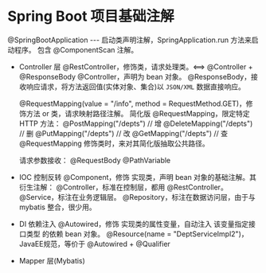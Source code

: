 # Spring Boot 项目基础注解
@SpringBootApplication --- 启动类声明注解，SpringApplication.run 方法来启动程序。
    包含 @ComponentScan 注解。

- Controller 层
  @RestController，修饰类，请求处理类。<==> @Controller + @ResponseBody
    @Controller，声明为 bean 对象。
    @ResponseBody，接收响应请求，将方法返回值(实体对象、集合)以 `JSON/XML` 数据直接响应。

  @RequestMapping(value = "/info", method = RequestMethod.GET)，修饰方法 or 类，请求映射路径注解。
  简化版 @RequestMapping，限定特定 HTTP 方法：
    @PostMapping("/depts") 		// 增
    @DeleteMapping("/depts") 	// 删
    @PutMapping("/depts") 		// 改
    @GetMapping("/depts")		// 查
  @RequestMapping 修饰类时，来对其简化版抽取公共路径。

  请求参数接收：
     @RequestBody
     @PathVariable

- IOC 控制反转
  @Component，修饰 实现类，声明 bean 对象的基础注解。其衍生注解：
    @Controller，标准在控制层，都用 @RestController。
    @Service，标注在业务逻辑层。
    @Repository，标注在数据访问层，由于与 mybatis 整合，很少用。

- DI 依赖注入
  @Autowired，修饰 实现类的属性变量，自动注入 该变量指定接口类型 的依赖 bean 对象。
  @Resource(name = "DeptServiceImpl2")，JavaEE规范，等价于  @Autowired + @Qualifier
 

- Mapper 层(Mybatis)
  
  